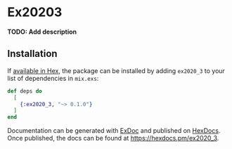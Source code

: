# Ex20203

**TODO: Add description**

## Installation

If [available in Hex](https://hex.pm/docs/publish), the package can be installed
by adding `ex2020_3` to your list of dependencies in `mix.exs`:

```elixir
def deps do
  [
    {:ex2020_3, "~> 0.1.0"}
  ]
end
```

Documentation can be generated with [ExDoc](https://github.com/elixir-lang/ex_doc)
and published on [HexDocs](https://hexdocs.pm). Once published, the docs can
be found at <https://hexdocs.pm/ex2020_3>.

